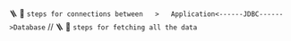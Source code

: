 🪜 🍁 ```steps for connections between   >   Application<------JDBC------>Database```
//
🪜 🍁 ```steps for fetching all the data```

